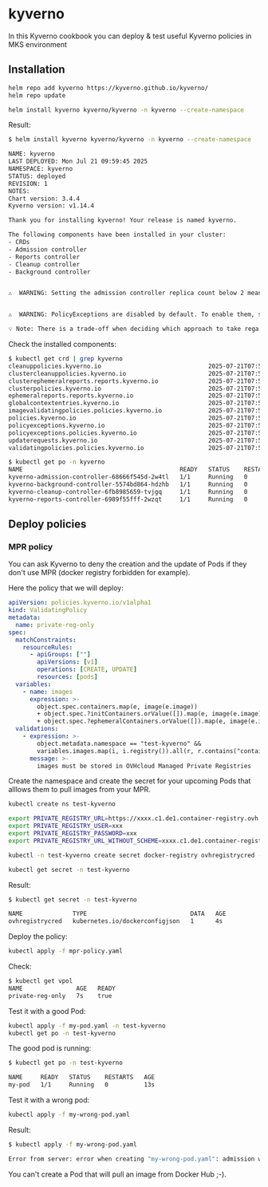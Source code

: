# kyverno

In this Kyverno cookbook you can deploy & test useful Kyverno policies in MKS environment

## Installation

```bash
helm repo add kyverno https://kyverno.github.io/kyverno/
helm repo update

helm install kyverno kyverno/kyverno -n kyverno --create-namespace
```

Result:

```bash
$ helm install kyverno kyverno/kyverno -n kyverno --create-namespace

NAME: kyverno
LAST DEPLOYED: Mon Jul 21 09:59:45 2025
NAMESPACE: kyverno
STATUS: deployed
REVISION: 1
NOTES:
Chart version: 3.4.4
Kyverno version: v1.14.4

Thank you for installing kyverno! Your release is named kyverno.

The following components have been installed in your cluster:
- CRDs
- Admission controller
- Reports controller
- Cleanup controller
- Background controller


⚠️  WARNING: Setting the admission controller replica count below 2 means Kyverno is not running in high availability mode.


⚠️  WARNING: PolicyExceptions are disabled by default. To enable them, set '--enablePolicyException' to true.

💡 Note: There is a trade-off when deciding which approach to take regarding Namespace exclusions. Please see the documentation at https://kyverno.io/docs/installation/#security-vs-operability to understand the risks.
```

Check the installed components:

```bash
$ kubectl get crd | grep kyverno
cleanuppolicies.kyverno.io                              2025-07-21T07:59:52Z
clustercleanuppolicies.kyverno.io                       2025-07-21T07:59:52Z
clusterephemeralreports.reports.kyverno.io              2025-07-21T07:59:52Z
clusterpolicies.kyverno.io                              2025-07-21T07:59:53Z
ephemeralreports.reports.kyverno.io                     2025-07-21T07:59:52Z
globalcontextentries.kyverno.io                         2025-07-21T07:59:52Z
imagevalidatingpolicies.policies.kyverno.io             2025-07-21T07:59:52Z
policies.kyverno.io                                     2025-07-21T07:59:53Z
policyexceptions.kyverno.io                             2025-07-21T07:59:52Z
policyexceptions.policies.kyverno.io                    2025-07-21T07:59:52Z
updaterequests.kyverno.io                               2025-07-21T07:59:52Z
validatingpolicies.policies.kyverno.io                  2025-07-21T07:59:52Z

$ kubectl get po -n kyverno
NAME                                            READY   STATUS    RESTARTS   AGE
kyverno-admission-controller-68666f545d-2w4tl   1/1     Running   0          62s
kyverno-background-controller-5574bd864-hdzhb   1/1     Running   0          62s
kyverno-cleanup-controller-6fb8985659-tvjgq     1/1     Running   0          62s
kyverno-reports-controller-6989f55fff-2wzqt     1/1     Running   0          62s
```

## Deploy policies


### MPR policy

You can ask Kyverno to deny the creation and the update of Pods if they don't use MPR (docker registry forbidden for example).

Here the policy that we will deploy:

```yaml
apiVersion: policies.kyverno.io/v1alpha1
kind: ValidatingPolicy
metadata:
  name: private-reg-only
spec:
  matchConstraints:
    resourceRules:
      - apiGroups: [""]
        apiVersions: [v1]
        operations: [CREATE, UPDATE]
        resources: [pods]
  variables:
    - name: images
      expression: >-
        object.spec.containers.map(e, image(e.image))
        + object.spec.?initContainers.orValue([]).map(e, image(e.image))
        + object.spec.?ephemeralContainers.orValue([]).map(e, image(e.image))
  validations:
    - expression: >-
        object.metadata.namespace == "test-kyverno" &&
        variables.images.map(i, i.registry()).all(r, r.contains("container-registry.ovh.net"))
      message: >-
        images must be stored in OVHcloud Managed Private Registries
```

Create the namespace and create the secret for your upcoming Pods that alllows them to pull images from your MPR.

```bash
kubectl create ns test-kyverno

export PRIVATE_REGISTRY_URL=https://xxxx.c1.de1.container-registry.ovh.net
export PRIVATE_REGISTRY_USER=xxx
export PRIVATE_REGISTRY_PASSWORD=xxx
export PRIVATE_REGISTRY_URL_WITHOUT_SCHEME=xxxx.c1.de1.container-registry.ovh.net

kubectl -n test-kyverno create secret docker-registry ovhregistrycred --docker-server=$PRIVATE_REGISTRY_URL --docker-username=$PRIVATE_REGISTRY_USER --docker-password=$PRIVATE_REGISTRY_PASSWORD

kubectl get secret -n test-kyverno
```

Result:
```bash
$ kubectl get secret -n test-kyverno

NAME              TYPE                             DATA   AGE
ovhregistrycred   kubernetes.io/dockerconfigjson   1      4s
```

Deploy the policy:

```bash
kubectl apply -f mpr-policy.yaml
```

Check:
```bash
$ kubectl get vpol
NAME               AGE   READY
private-reg-only   7s    true
```

Test it with a good Pod:

```bash
kubectl apply -f my-pod.yaml -n test-kyverno
kubectl get po -n test-kyverno
```

The good pod is running:
```bash
$ kubectl get po -n test-kyverno

NAME     READY   STATUS    RESTARTS   AGE
my-pod   1/1     Running   0          13s
```

Test it with a wrong pod:

```bash
kubectl apply -f my-wrong-pod.yaml
```

Result:
```bash
$ kubectl apply -f my-wrong-pod.yaml

Error from server: error when creating "my-wrong-pod.yaml": admission webhook "vpol.validate.kyverno.svc-fail" denied the request: Policy private-reg-only failed: images must be stored in OVHcloud Managed Private Registries
```

You can't create a Pod that will pull an image from Docker Hub ;-).